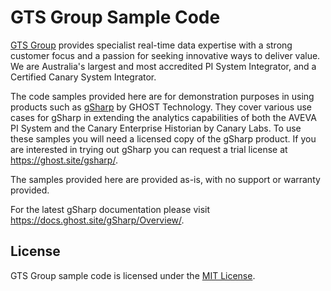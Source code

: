 # GTS Group Sample Code
[GTS Group](https://gtsgroup.com.au) provides specialist real-time data expertise with a strong customer focus and a passion for seeking innovative ways to deliver value. We are Australia's largest and most accredited PI System Integrator, and a Certified Canary System Integrator.

The code samples provided here are for demonstration purposes in using products such as [gSharp](https://ghost.site/gsharp/) by GHOST Technology. They cover various use cases for gSharp in extending the analytics capabilities of both the AVEVA PI System and the Canary Enterprise Historian by Canary Labs. To use these samples you will need a licensed copy of the gSharp product. If you are interested in trying out gSharp you can request a trial license at https://ghost.site/gsharp/.

The samples provided here are provided as-is, with no support or warranty provided. 

For the latest gSharp documentation please visit https://docs.ghost.site/gSharp/Overview/.

## License
GTS Group sample code is licensed under the [MIT License](https://github.com/GTSGroupAustralia/SampleCode/blob/main/LICENSE).
